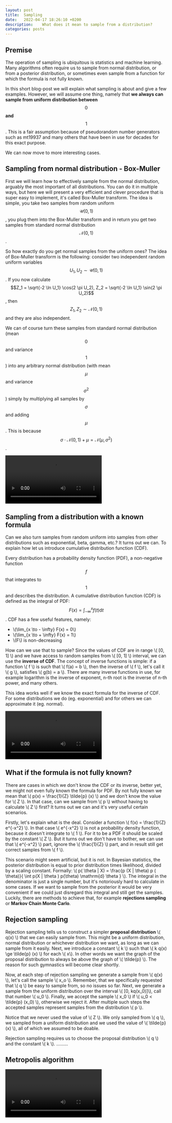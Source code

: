 ```yaml
---
layout: post
title:  Sampling
date:   2022-04-17 18:26:10 +0200
description:    What does it mean to sample from a distribution?
categories: posts
---
```


## Premise

The operation of sampling is ubiquitous is statistics and machine learning. Many algorithms often require us to sample from normal distribution, or from a posterior distribution, or sometimes even sample from a function for which the formula is not fully known.  

In this short blog-post we will explain what sampling is about and give a few examples. However, we will assume one thing, namely that **we always can sample from uniform distribution between** $$0$$ **and** $$1$$. This is a fair assumption because of pseudorandom number generators such as mt19937 and many others that have been in use for decades for this exact purpose.  

We can now move to more interesting cases.


## Sampling from normal distribution - Box-Muller

First we will learn how to effectively sample from the normal distribution, arguably the most important of all distributions. You can do it in multiple ways, but here we will present a very efficient and clever procedure that is super easy to implement, it's called Box-Muller transform. The idea is simple, you take two samples from random uniform $$\mathcal{U} (0, 1)$$, you plug them into the Box-Muller transform and in return you get two samples from standard normal distribution $$\mathcal{N}(0, 1)$$.

So how exactly do you get normal samples from the uniform ones? The idea of Box-Muller transform is the following: consider two independent random uniform variables $$U_1, U_2 \sim \mathcal{U} (0, 1)$$. If you now calculate $$Z_1 = \sqrt{-2 \ln U_1} \cos(2 \pi U_2), Z_2 = \sqrt{-2 \ln U_1} \sin(2 \pi U_2)$$, then $$Z_1, Z_2 \sim \mathcal{N}(0, 1)$$ and they are also independent. 

We can of course turn these samples from standard normal distribution (mean $$0$$ and variance $$1$$) into any arbitrary normal distribution (with mean $$\mu$$ and variance $$\sigma^2$$) simply by multiplying all samples by $$\sigma$$ and adding $$\mu$$. This is because $$ \sigma \cdot \mathcal{N} (0, 1) + \mu = \mathcal{N} (\mu, \sigma^2)$$.  


<video src="/assets/videos/sampling/BoxMuller.mp4" controls="controls" width="auto" width="100%"></video>

## Sampling from a distribution with a known formula

Can we also turn samples from random uniform into samples from other distributions such as exponential, beta, gamma, etc.? It turns out we can. To explain how let us introduce cumulative distribution function (CDF).  

Every distribution has a probability density function (PDF), a non-negative function $$f$$ that integrates to $$1$$ and describes the distribution. A cumulative distribution function (CDF) is defined as the integral of PDF: $$F(x) = \int_{-\infty}^{x} f(t) \mathrm{d} t$$. CDF has a few useful features, namely:  
* \\(\lim_{x \to - \infty} F(x) = 0\\)
* \\(\lim_{x \to + \infty} F(x) = 1\\)
* \\(F\\) is non-decreasing  

How can we use that to sample? Since the values of CDF are in range \\( [0, 1] \\) and we have access to random samples from \\( [0, 1] \\) interval, we can use the **inverse of CDF**. The concept of inverse functions is simple: if a function \\( f \\) is such that \\( f(a) = b \\), then the inverse of \\( f \\), let's call it \\( g \\), satisfies \\( g(b) = a \\). There are many inverse functions in use, for example logarithm is the inverse of exponent, n-th root is the inverse of n-th power, and many others.  

This idea works well if we know the exact formula for the inverse of CDF. For some distributions we do (eg. exponential) and for others we can approximate it (eg. normal).

<video src="/assets/videos/sampling/UniformToNormal.mp4" controls="controls" width="auto" width="100%"></video>

## What if the formula is not fully known?

There are cases in which we don't know the CDF or its inverse, better yet, we might not even fully known the formula for PDF. By not fully known we mean that \\( p(x) = \frac{1}{Z} \tilde{p} (x) \\) and we don't know the value for \\( Z \\). In that case, can we sample from \\( p \\) without having to calculate \\( Z \\) first? It turns out we can and it's very useful certain scenarios.  

Firstly, let's explain what is the deal. Consider a function \\( f(x) = \frac{1}{Z} e^{-x^2} \\). In that case \\( e^{-x^2} \\) is not a probability density function, because it doesn't integrate to \\( 1 \\). For it to be a PDF it should be scaled by the constant \\( Z \\). But it turns out we don't have to bother, we can use that \\( e^{-x^2} \\) part, ignore the \\( \frac{1}{Z} \\) part, and in result still get correct samples from \\( f \\).  

This scenario might seem artificial, but it is not. In Bayesian statistics, the posterior distribution is equal to prior distribution times likelihood, divided by a scaling constant. Formally: \\( p( \theta \| X) = \frac{p (X \| \theta) p ( \theta)}{ \int p(X \| \theta ) p(\theta) \mathrm{d} \theta } \\). The integral in the denominator is just a single number, but it's notoriously hard to calculate in some cases. If we want to sample from the posterior it would be very convenient if we could just disregard this integral and still get the samples. Luckily, there are methods to achieve that, for example **rejections sampling** or **Markov Chain Monte Carlo**.

## Rejection sampling

Rejection sampling tells us to construct a simpler **proposal distribution** \\( q(x) \\) that we can easily sample from. This might be a uniform distribution, normal distribution or whichever distribution we want, as long as we can sample from it easily. Next, we introduce a constant \\( k \\) such that \\( k q(x) \ge \tilde{p} (x) \\) for each \\( x\\). In other words we want the graph of the proposal distribution to always be above the graph of \\( \tilde{p} \\). The reason for such gymnastics will become clear shortly.  

Now, at each step of rejection sampling we generate a sample from \\( q(x) \\), let's call the sample \\( x_o \\). Remember, that we specifically requested that \\( q \\) be easy to sample from, so no issues so far. Next, we generate a sample from the uniform distribution over the interval \\( [0, kq(x_0)]\\), call that number \\( u_0 \\). Finally, we accept the sample \\( x_0 \\) if \\( u_0 < \tilde{p} (x_0) \\), otherwise we reject it. After multiple such steps the accepted samples represent samples from the distribution \\( p \\).  

Notice that we never used the value of \\( Z \\). We only sampled from \\( q \\), we sampled from a uniform distribution and we used the value of \\( \tilde{p} (x) \\), all of which we assumed to be doable.  

Rejection sampling requires us to choose the proposal distribution \\( q \\) and the constant \\( k \\). .........


## Metropolis algorithm

<video src="/assets/videos/sampling/Metropolis.mp4" controls="controls" width="auto" width="100%"></video>